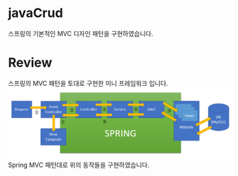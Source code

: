 # javaCrud
스프링의 기본적인 MVC 디자인 패턴을 구현하였습니다.

# Review
스프링의 MVC 패턴을 토대로 구현한 미니 프레임워크 입니다. <br />
![사진1](./img/spring.png)
Spring MVC 패턴대로 위의 동작들을 구현하였습니다.
